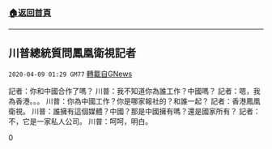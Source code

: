 ###  [:house:返回首頁](https://github.com/ourhimalayas/txt)
---

## 川普總統質問鳳凰衛視記者
`2020-04-09 01:29 GM77` [轉載自GNews](https://gnews.org/zh-hant/166760/)

記者：你和中國合作了嗎？
川普：我不知道你為誰工作？中國嗎？
記者：嗯，我為香港。。。
川普：你為中國工作？你是哪家報社的？和誰一起？
記者：香港鳳凰衛視。
川普：誰擁有這個媒體？中國？那是中國擁有嗎？還是國家所有？
記者：不，它是一家私人公司。
川普：呵呵，明白。

0
